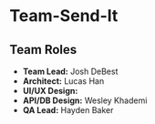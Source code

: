 # Team-Send-It

## Team Roles
* **Team Lead:** Josh DeBest
* **Architect:** Lucas Han 
* **UI/UX Design:**
* **API/DB Design:** Wesley Khademi
* **QA Lead:** Hayden Baker
